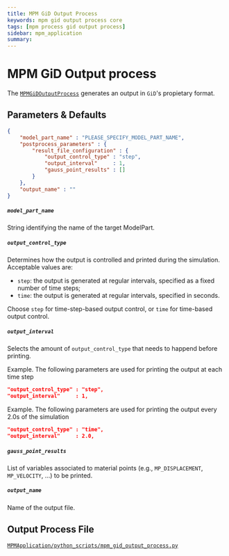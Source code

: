 ```yaml
---
title: MPM GiD Output Process
keywords: mpm gid output process core
tags: [mpm process gid output process]
sidebar: mpm_application
summary: 
---
```


# MPM GiD Output process

The [`MPMGiDOutputProcess`](https://github.com/KratosMultiphysics/Kratos/blob/master/applications/MPMApplication/python_scripts/mpm_gid_output_process.py) generates an output in `GiD`'s propietary format.

## Parameters & Defaults

```json
{
    "model_part_name" : "PLEASE_SPECIFY_MODEL_PART_NAME",
    "postprocess_parameters" : {
        "result_file_configuration" : {
            "output_control_type" : "step",
            "output_interval"     : 1,
            "gauss_point_results" : []
        }
    },
    "output_name" : ""
}
```

##### `model_part_name`
String identifying the name of the target ModelPart.

##### `output_control_type`
Determines how the output is controlled and printed during the simulation. Acceptable values are:
* `step`: the output is generated at regular intervals, specified as a fixed number of time steps;
* `time`: the output is generated at regular intervals, specified in seconds.

Choose `step` for time-step-based output control, or `time` for time-based output control.

##### `output_interval`
Selects the amount of `output_control_type` that needs to happend before printing.

Example. The following parameters are used for printing the output at each time step
```json
"output_control_type" : "step",
"output_interval"     : 1,
```

Example. The following parameters are used for printing the output every 2.0s of the simulation
```json
"output_control_type" : "time",
"output_interval"     : 2.0,
```

##### `gauss_point_results`
List of variables associated to material points (e.g., `MP_DISPLACEMENT`, `MP_VELOCITY`, ...) to be printed.

##### `output_name`
Name of the output file.

## Output Process File

[<i class="fa fa-github"></i> `MPMApplication/python_scripts/mpm_gid_output_process.py`](https://github.com/KratosMultiphysics/Kratos/blob/master/applications/MPMApplication/python_scripts/mpm_gid_output_process.py)
